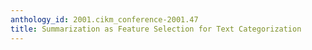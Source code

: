```yaml
---
anthology_id: 2001.cikm_conference-2001.47
title: Summarization as Feature Selection for Text Categorization
---
```

